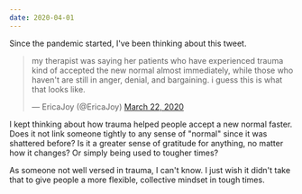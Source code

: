 ```yaml
---
date: 2020-04-01
---
```


Since the pandemic started, I've been thinking about this tweet.

<blockquote class="twitter-tweet"><p lang="en" dir="ltr">my therapist was saying her patients who have experienced trauma kind of accepted the new normal almost immediately, while those who haven&#39;t are still in anger, denial, and bargaining. i guess this is what that looks like.</p>&mdash; EricaJoy (@EricaJoy) <a href="https://twitter.com/EricaJoy/status/1241767936542425089?ref_src=twsrc%5Etfw">March 22, 2020</a></blockquote>


I kept thinking about how trauma helped people accept a new normal faster. Does it not link someone tightly to any sense of "normal" since it was shattered before? Is it a greater sense of gratitude for anything, no matter how it changes? Or simply being used to tougher times?

As someone not well versed in trauma, I can't know. I just wish it didn't take that to give people a more flexible, collective mindset in tough times.
